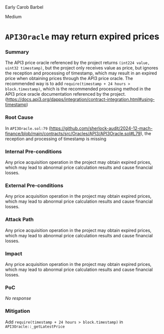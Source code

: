 Early Carob Barbel

Medium

# `API3Oracle` may return expired prices

### Summary

The API3 price oracle referenced by the project returns `(int224 value, uint32 timestamp)`, but the project only receives value as price, but ignores the reception and processing of timestamp, which may result in an expired price when obtaining prices through the API3 price oracle.
The recommended way is to add `require(timestamp + 24 hours > block.timestamp)`, which is the recommended processing method in the API3 price oracle documentation referenced by the project. (https://docs.api3.org/dapps/integration/contract-integration.html#using-timestamp)

### Root Cause

In `API3Oracle.sol:79` (https://github.com/sherlock-audit/2024-12-mach-finance/blob/main/contracts/src/Oracles/API3/API3Oracle.sol#L79), the reception and processing of timestamp is missing

### Internal Pre-conditions

Any price acquisition operation in the project may obtain expired prices, which may lead to abnormal price calculation results and cause financial losses.

### External Pre-conditions

Any price acquisition operation in the project may obtain expired prices, which may lead to abnormal price calculation results and cause financial losses.

### Attack Path

Any price acquisition operation in the project may obtain expired prices, which may lead to abnormal price calculation results and cause financial losses.

### Impact

Any price acquisition operation in the project may obtain expired prices, which may lead to abnormal price calculation results and cause financial losses.

### PoC

_No response_

### Mitigation

Add `require(timestamp + 24 hours > block.timestamp)` in `API3Oracle::_getLatestPrice`